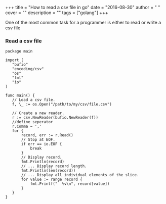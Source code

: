
+++
title = "How to read a csv file in go"
date = "2016-08-30"
author = " "
cover = ""
description = ""
tags = ["golang"]
+++

One of the most common task for a programmer is either to read or write a csv file 

  ### Read a csv file

 ```
package main

import (
    "bufio"
    "encoding/csv"
    "os"
    "fmt"
    "io"
)

func main() {
    // Load a csv file.
    f, \_ := os.Open("/path/to/my/csv/file.csv")

    // Create a new reader.
    r := csv.NewReader(bufio.NewReader(f))
    //define seperator
    r.Comma = ','
    for {
        record, err := r.Read()
        // Stop at EOF.
        if err == io.EOF {
            break
        }
        // Display record.
        fmt.Println(record)
        // ... Display record length.
        fmt.Println(len(record))
        // ... Display all individual elements of the slice.
        for value := range record {
            fmt.Printf("  %v\n", record[value])
        }
    }
}

```
 



